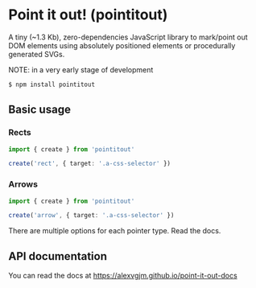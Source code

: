 # Point it out! (pointitout)

A tiny (~1.3 Kb), zero-dependencies JavaScript library to mark/point out DOM elements
using absolutely positioned elements or procedurally generated SVGs.

NOTE: in a very early stage of development

```sh
$ npm install pointitout
```

## Basic usage

### Rects

```ts
import { create } from 'pointitout'

create('rect', { target: '.a-css-selector' })
```

### Arrows

```ts
import { create } from 'pointitout'

create('arrow', { target: '.a-css-selector' })
```

There are multiple options for each pointer type. Read the docs.

## API documentation

You can read the docs at https://alexvgjm.github.io/point-it-out-docs
